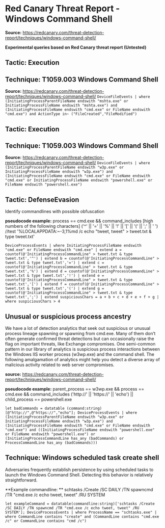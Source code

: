 # Red Canary Threat Report - Windows Command Shell

**Source:** https://redcanary.com/threat-detection-report/techniques/windows-command-shell/

**Experimental queries based on Red Canary threat report (Untested)**

## Tactic: Execution
## Technique: T1059.003 Windows Command Shell
**Source:** https://redcanary.com/threat-detection-report/techniques/windows-command-shell/
`DeviceFileEvents
| where (InitiatingProcessParentFileName endswith "mshta.exe" or InitiatingProcessFileName endswith "mshta.exe") and (InitiatingProcessFileName endswith "cmd.exe" or FileName endswith "cmd.exe") and ActionType in~ ("FileCreated","FileModified")`

## Tactic: Execution
## Technique: T1059.003 Windows Command Shell
**Source:** https://redcanary.com/threat-detection-report/techniques/windows-command-shell/
`DeviceFileEvents
| where (InitiatingProcessParentFileName endswith "w3p.exe" or InitiatingProcessFileName endswith "w3p.exe") and (InitiatingProcessFileName endswith "cmd.exe" or FileName endswith "cmd.exe" or InitiatingProcessFileName endswith "powershell.exe" or FileName endswith "powershell.exe")`

## Tactic:  DefenseEvasion
Identify commandlines with possible obfuscation

**pseudocode example:**  process == cmd.exe && command_includes [high numbers of the following characters] ('^' || '=' || '%' || '!' || '[' || '(' || ';' || ' ')
//test '%LOCALAPPDATA:~-3,1%md /c echo "tweet, tweet" > tweet.txt & type tweet.txt'

`DeviceProcessEvents
| where InitiatingProcessFileName endswith "cmd.exe" or FileName endswith "cmd.exe"
| extend a = countof(@'InitiatingProcessCommandLine" > tweet.txt & type tweet.txt','^')
| extend b = countof(@'InitiatingProcessCommandLine" > tweet.txt & type tweet.txt','=')
| extend c = countof(@'InitiatingProcessCommandLine" > tweet.txt & type tweet.txt','%')
| extend d = countof(@'InitiatingProcessCommandLine" > tweet.txt & type tweet.txt','!')
| extend e = countof(@'InitiatingProcessCommandLine" > tweet.txt & type tweet.txt','[')
| extend f = countof(@'InitiatingProcessCommandLine" > tweet.txt & type tweet.txt','(')
| extend g = countof(@'InitiatingProcessCommandLine" > tweet.txt & type tweet.txt',';')
| extend suspiciousChars = a + b + c + d + e + f + g
| where suspiciousChars > 4`

## Unusual or suspicious process ancestry
We have a lot of detection analytics that seek out suspicious or unusual process lineage spawning or spawning from cmd.exe. Many of them don’t often generate confirmed threat detections but can occasionally raise the flag on important threats, like Exchange compromises. One semi-common pattern in our library of analytics is suspicious process interactions between the Windows IIS worker process (w3wp.exe) and the command shell. The following amalgamation of analytics might help you detect a diverse array of malicious activity related to web server compromises.

**source:** https://redcanary.com/threat-detection-report/techniques/windows-command-shell/

**pseudocode example:** parent_process == w3wp.exe && process == cmd.exe && command_includes ('http://' || 'https://' || 'echo') || child_process == powershell.exe

`let badCommands = datatable (command:string)[@"http://",@"https://","echo"];
DeviceProcessEvents
| where (InitiatingProcessParentFileName endswith "w3p.exe" or InitiatingProcessFileName endswith "w3p.exe") and (InitiatingProcessFileName endswith "cmd.exe" or FileName endswith "cmd.exe") and ((InitiatingProcessFileName endswith "powershell.exe" or FileName endswith "powershell.exe") or (InitiatingProcessCommandLine has_any (badCommands) or ProcessCommandLine has_any (badCommands)))`


## Technique: Windows scheduled task create shell
Adversaries frequently establish persistence by using scheduled tasks to launch the Windows Command Shell. Detecting this behavior is relatively straightforward.

**Example commandline: ** schtasks /Create /SC DAILY /TN spawncmd /TR "cmd.exe /c echo tweet, tweet" /RU SYSTEM

`let exampleCommand = datatable(commandline:string)['schtasks /Create /SC DAILY /TN spawncmd /TR "cmd.exe /c echo tweet, tweet" /RU SYSTEM'];
DeviceProcessEvents
| where ProcessName == "schtasks.exe"
| where CommandLine contains "create" and (CommandLine contains "cmd.exe /c" or CommandLine contains "cmd /c")`
